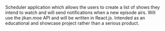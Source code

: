 Scheduler application which allows the users to create a list of shows they intend to watch and will send notifications when a new episode airs. Will use the jikan.moe API and will be written in React.js. Intended as an educational and showcase project rather than a serious product. 
